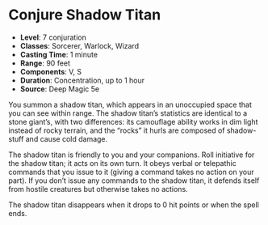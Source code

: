 # Conjure Shadow Titan

- **Level**: 7 conjuration
- **Classes**: Sorcerer, Warlock, Wizard
- **Casting Time**: 1 minute
- **Range**: 90 feet
- **Components**: V, S
- **Duration**: Concentration, up to 1 hour
- **Source**: Deep Magic 5e

You summon a shadow titan, which appears in an unoccupied space that you can see within range. The shadow titan’s statistics are identical to a stone giant’s, with two differences: its camouflage ability works in dim light instead of rocky terrain, and the “rocks” it hurls are composed of shadow-stuff and cause cold damage.

The shadow titan is friendly to you and your companions. Roll initiative for the shadow titan; it acts on its own turn. It obeys verbal or telepathic commands that you issue to it (giving a command takes no action on your part). If you don’t issue any commands to the shadow titan, it defends itself from hostile creatures but otherwise takes no actions.

The shadow titan disappears when it drops to 0 hit points or when the spell ends.

